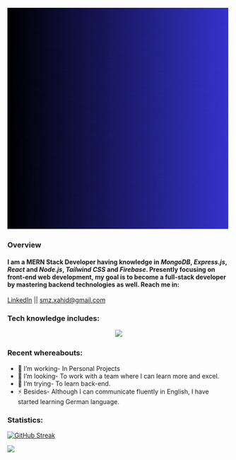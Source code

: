 ![Alt Text](/Colorful%20Abstract%20Online%20Shop%20Free%20Logo.gif)

### Overview
#### <p>I am a **MERN Stack Developer** having knowledge in *MongoDB*, *Express.js*, *React* and *Node.js*, *Tailwind CSS* and *Firebase*. Presently focusing on front-end web development, my goal is to become a full-stack developer by mastering backend technologies as well. Reach me in:</p>
[LinkedIn](https://www.linkedin.com/in/s-m-zahidur-rahman-6a625a229/) || <smz.xahid@gmail.com>
### Tech knowledge includes:
<p align="center">
  <a href="https://skillicons.dev">
    <img src="https://skillicons.dev/icons?i=github,html,css,js,react,tailwind,firebase,nodejs,express,mongodb" />
  </a>
</p> 

### Recent whereabouts:

- 🔭 I’m working- In Personal Projects
- 👯 I’m looking- To work with a team where I can learn more and excel.
- 🤔 I’m trying- To learn back-end.
- ⚡ Besides- Although I can communicate fluently in English, I have started learning German language.

### Statistics:
[![GitHub Streak](https://streak-stats.demolab.com?user=S-M-ZAHIDUR-RAHMAN&theme=transparent&hide_border=true&border_radius=3.9)](https://git.io/streak-stats)

![](https://github-profile-summary-cards.vercel.app/api/cards/repos-per-language?username=S-M-ZAHIDUR-RAHMAN&theme=transparent)







